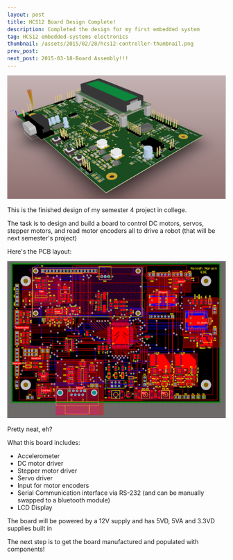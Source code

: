 ```yaml
---
layout: post
title: HCS12 Board Design Complete!
description: Completed the design for my first embedded system
tag: HCS12 embedded-systems electronics
thumbnail: /assets/2015/02/28/hcs12-controller-thumbnail.png
prev_post:
next_post: 2015-03-18-Board Assembly!!!
---
```


![image not found!](/assets/2015/02/28/hcs12-controller-thumbnail.png)

This is the finished design of my semester 4 project in college.

The task is to design and build a board to control DC motors, servos, stepper motors, and read motor encoders all to drive a robot (that will be next semester's project)

Here's the PCB layout:

![image not found!](/assets/2015/02/28/board-layout.png)

Pretty neat, eh?

What this board includes:

* Accelerometer
* DC motor driver
* Stepper motor driver
* Servo driver
* Input for motor encoders
* Serial Communication interface via RS-232 (and can be manually swapped to a bluetooth module)
* LCD Display

The board will be powered by a 12V supply and has 5VD, 5VA and 3.3VD supplies built in

The next step is to get the board manufactured and populated with components!